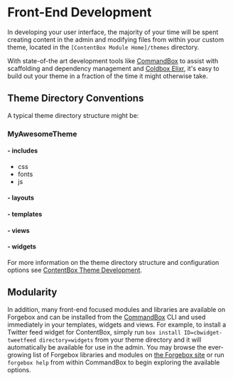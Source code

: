 # Front-End Development

In developing your user interface, the majority of your time will be spent creating content in the admin and modifying files from within your custom theme, located in the `[ContentBox Module Home]/themes` directory.

With state-of-the art development tools like [CommandBox](http://commandbox.ortusbooks.com/content/) to assist with scaffolding and dependency management and [Coldbox Elixr](https://github.com/ColdBox/elixir/wiki), it's easy to build out your theme in a fraction of the time it might otherwise take.

## Theme Directory Conventions

A typical theme directory structure might be:

###  MyAwesomeTheme

#### -  includes

*  css
*  fonts
*  js

#### -  layouts

#### -  templates

#### -  views

#### -  widgets

For more information on the theme directory structure and configuration options see [ContentBox Theme Development](https://contentbox.ortusbooks.com/developing/developing-for-contentbox/front-end-development/theme-development).

## Modularity

In addition, many front-end focused modules and libraries are available on Forgebox and can be installed from the [CommandBox](http://commandbox.ortusbooks.com/content/) CLI and used immediately in your templates, widgets and views. For example, to install a Twitter feed widget for ContentBox, simply run `box install ID=cbwidget-tweetfeed directory=widgets` from your theme directory and it will automatically be available for use in the admin. You may browse the ever-growing list of Forgebox libraries and modules on [the Forgebox site](https://www.coldbox.org/forgebox/) or run `forgebox help` from within CommandBox to begin exploring the available options.

